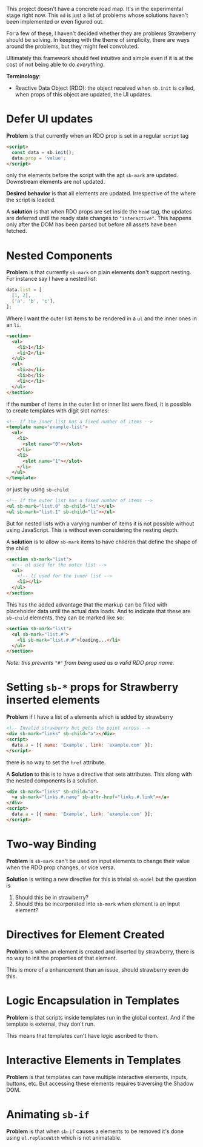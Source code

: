 This project doesn't have a concrete road map. It's in the experimental stage
right now. This `md` is just a list of problems whose solutions haven't been
implemented or even figured out.

For a few of these, I haven't decided whether they are problems Strawberry
should be solving. In keeping with the theme of simplicity, there are ways
around the problems, but they might feel convoluted.

Ultimately this framework should feel intuitive and simple even if it is at the
cost of not being able to do _everything_.

**Terminology**:

- Reactive Data Object (RDO): the object received when `sb.init` is called, when
  props of this object are updated, the UI updates.

# Defer UI updates

**Problem** is that currently when an RDO prop is set in a regular `script` tag

```html
<script>
  const data = sb.init();
  data.prop = 'value';
</script>
```

only the elements before the script with the apt `sb-mark` are updated.
Downstream elements are not updated.

**Desired behavior** is that all elements are updated. Irrespective of the
where the script is loaded.

A **solution** is that when RDO props are set inside the `head` tag, the updates
are deferred until the ready state changes to `"interactive"`. This happens only
after the DOM has been parsed but before all assets have been fetched.

# Nested Components

**Problem** is that currently `sb-mark` on plain elements don't support nesting.
For instance say I have a nested list:

```javascript
data.list = [
  [1, 2],
  ['a', 'b', 'c'],
];
```

Where I want the outer list items to be rendered in a `ul` and the inner ones
in an `li`.

```html
<section>
  <ul>
    <li>1</li>
    <li>2</li>
  </ul>
  <ul>
    <li>a</li>
    <li>b</li>
    <li>c</li>
  </ul>
</section>
```

if the number of items in the outer list or inner list were fixed, it is
possible to create templates with digit slot names:

```html
<!-- If the inner list has a fixed number of items -->
<template name="example-list">
  <ul>
    <li>
      <slot name="0"></slot>
    </li>
    <li>
      <slot name="1"></slot>
    </li>
  </ul>
</template>
```

or just by using `sb-child`:

```html
<!-- If the outer list has a fixed number of items -->
<ul sb-mark="list.0" sb-child="li"></ul>
<ul sb-mark="list.1" sb-child="li"></ul>
```

But for nested lists with a varying number of items it is not possible without
using JavaScript. This is without even considering the nesting depth.

A **solution** is to allow `sb-mark` items to have children that define the
shape of the child:

```html
<section sb-mark="list">
  <!-- ul used for the outer list -->
  <ul>
    <!-- li used for the inner list -->
    <li></li>
  </ul>
</section>
```

This has the added advantage that the markup can be filled with placeholder data
until the actual data loads. And to indicate that these are `sb-child` elements,
they can be marked like so:

```html
<section sb-mark="list">
  <ul sb-mark="list.#">
    <li sb-mark="list.#.#">loading...</li>
  </ul>
</section>
```

_Note: this prevents `"#"` from being used as a valid RDO prop name._

# Setting `sb-*` props for Strawberry inserted elements

**Problem** if I have a list of `a` elements which is added by strawberry

```html
<!-- Invalid strawberry but gets the point across -->
<div sb-mark="links" sb-child="a"></div>
<script>
  data.a = [{ name: 'Example', link: 'example.com' }];
</script>
```

there is no way to set the `href` attribute.

A **Solution** to this is to have a directive that sets attributes. This along
with the nested components is a solution.

```html
<div sb-mark="links" sb-child="a">
  <a sb-mark="links.#.name" sb-attr-href="links.#.link"></a>
</div>
<script>
  data.a = [{ name: 'Example', link: 'example.com' }];
</script>
```

# Two-way Binding

**Problem** is `sb-mark` can't be used on input elements to change their
value when the RDO prop changes, or vice versa.

**Solution** is writing a new directive for this is trivial `sb-model` but the question is

1. Should this be in strawberry?
2. Should this be incorporated into `sb-mark` when element is an input element?

# Directives for Element Created

**Problem** is when an element is created and inserted by strawberry, there is
no way to init the properties of that element.

This is more of a enhancement than an issue, should strawberry even do this.

# Logic Encapsulation in Templates

**Problem** is that scripts inside templates run in the global context. And if
the template is external, they don't run.

This means that templates can't have logic ascribed to them.

# Interactive Elements in Templates

**Problem** is that templates can have multiple interactive elements, inputs,
buttons, etc. But accessing these elements requires traversing the Shadow DOM.

# Animating `sb-if`

**Problem** is that when `sb-if` causes a elements to be removed it's done using
`el.replaceWith` which is not animatable.
